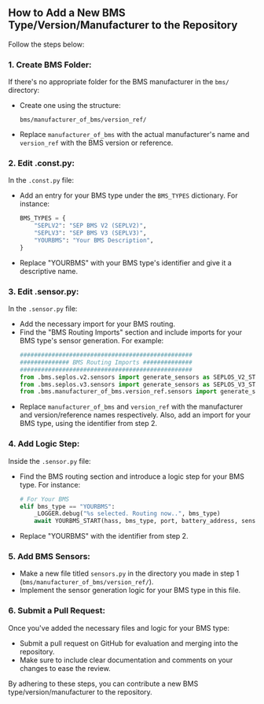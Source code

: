 ## How to Add a New BMS Type/Version/Manufacturer to the Repository

Follow the steps below:

### 1. **Create BMS Folder**:
   
   If there's no appropriate folder for the BMS manufacturer in the `bms/` directory:
   - Create one using the structure:
     ```
     bms/manufacturer_of_bms/version_ref/
     ```
   - Replace `manufacturer_of_bms` with the actual manufacturer's name and `version_ref` with the BMS version or reference.

### 2. **Edit .const.py**:

   In the `.const.py` file:
   - Add an entry for your BMS type under the `BMS_TYPES` dictionary. For instance:
     ```python
     BMS_TYPES = {
         "SEPLV2": "SEP BMS V2 (SEPLV2)",
         "SEPLV3": "SEP BMS V3 (SEPLV3)",
         "YOURBMS": "Your BMS Description",
     }
     ```
   - Replace "YOURBMS" with your BMS type's identifier and give it a descriptive name.

### 3. **Edit .sensor.py**:

   In the `.sensor.py` file:
   - Add the necessary import for your BMS routing.
   - Find the "BMS Routing Imports" section and include imports for your BMS type's sensor generation. For example:
     ```python
     #################################################
     ############## BMS Routing Imports ##############
     #################################################
     from .bms.seplos.v2.sensors import generate_sensors as SEPLOS_V2_START
     from .bms.seplos.v3.sensors import generate_sensors as SEPLOS_V3_START
     from .bms.manufacturer_of_bms.version_ref.sensors import generate_sensors as YOURBMS_START
     ```
   - Replace `manufacturer_of_bms` and `version_ref` with the manufacturer and version/reference names respectively. Also, add an import for your BMS type, using the identifier from step 2.

### 4. **Add Logic Step**:

   Inside the `.sensor.py` file:
   - Find the BMS routing section and introduce a logic step for your BMS type. For instance:
     ```python
     # For Your BMS
     elif bms_type == "YOURBMS":
         _LOGGER.debug("%s selected. Routing now..", bms_type)
         await YOURBMS_START(hass, bms_type, port, battery_address, sensor_prefix, entry, async_add_entities)
     ```
   - Replace "YOURBMS" with the identifier from step 2.

### 5. **Add BMS Sensors**:

   - Make a new file titled `sensors.py` in the directory you made in step 1 (`bms/manufacturer_of_bms/version_ref/`).
   - Implement the sensor generation logic for your BMS type in this file.

### 6. **Submit a Pull Request**:

   Once you've added the necessary files and logic for your BMS type:
   - Submit a pull request on GitHub for evaluation and merging into the repository.
   - Make sure to include clear documentation and comments on your changes to ease the review.

By adhering to these steps, you can contribute a new BMS type/version/manufacturer to the repository.
